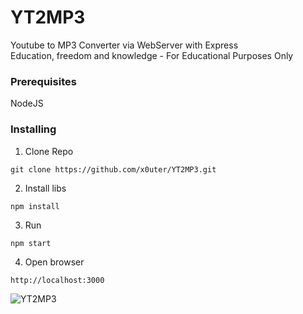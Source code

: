 # YT2MP3

Youtube to MP3 Converter via WebServer with Express <br />
Education, freedom and knowledge - For Educational Purposes Only

### Prerequisites

NodeJS

### Installing

1) Clone Repo

```
git clone https://github.com/x0uter/YT2MP3.git
```

2) Install libs

```
npm install 
```

3) Run

```
npm start 
```

4) Open browser

```
http://localhost:3000
```

![YT2MP3](https://github.com/x0uter/YT2MP3/raw/master/public/images/example.png)







